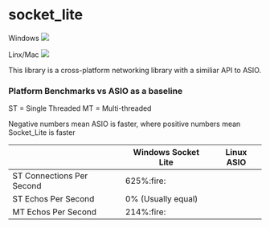 # socket_lite

<p>Windows <img src="https://ci.appveyor.com/api/projects/status/gupob5nj63onam9l?svg=true"/><p>
<p>Linx/Mac <img src="https://travis-ci.org/smasherprog/socket_lite.svg?branch=master"/><p>

<p>This library is a cross-platform networking library with a similiar API to ASIO.</p>

<h3>Platform Benchmarks vs ASIO as a baseline</h3>
<p>ST = Single Threaded  MT = Multi-threaded</p>
<p>Negative numbers mean ASIO is faster, where positive numbers mean Socket_Lite is faster</p>
<table>
 <thead>
   <tr>
     <th></th>
     <th>Windows Socket Lite</th> 
     <th>Linux ASIO</th>
   </tr>
  </thead>
  <tbody>
     <tr>
     <td>ST Connections Per Second</td>
      <td>625%:fire:</td>
     <td></td>  
    </tr>
  <tr>
     <td>ST Echos Per Second</td>
     <td>0% (Usually equal)</td>
     <td></td>  
    </tr>
   <tr>
     <td>MT Echos Per Second</td>
     <td>214%:fire:</td>
     <td></td>  
    </tr>
</tbody>
</table>
